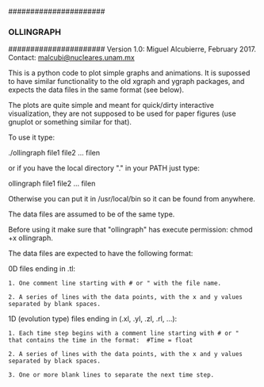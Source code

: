 ######################
###   OLLINGRAPH   ###
######################
Version 1.0:   Miguel Alcubierre, February 2017.
Contact:       malcubi@nucleares.unam.mx

This is a python code to plot simple graphs and animations.
It is supossed to have similar functionality to the old
xgraph and ygraph packages, and expects the data files in
the same format (see below).

The plots are quite simple and meant for quick/dirty interactive
visualization, they are not supposed to be used for paper figures
(use gnuplot or something similar for that).

To use it type:

./ollingraph  file1 file2 ... filen

or if you have the local directory "." in your PATH just type:

ollingraph  file1 file2 ... filen

Otherwise you can put it in /usr/local/bin so it can be found
from anywhere.

The data files are assumed to be of the same type.

Before using it make sure that "ollingraph" has execute permission:
chmod +x ollingraph.

The data files are expected to have the following format:

0D files ending in .tl:

	1. One comment line starting with # or " with the file name.

	2. A series of lines with the data points, with the x and y values
	separated by blank spaces.

1D (evolution type) files ending in (.xl, .yl, .zl, .rl, ...):

	1. Each time step begins with a comment line starting with # or "
	that contains the time in the format:  #Time = float
	
	2. A series of lines with the data points, with the x and y values
	separated by black spaces.
	
	3. One or more blank lines to separate the next time step.
